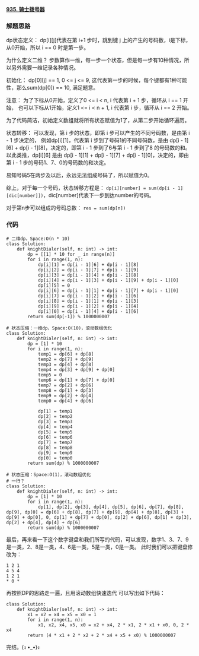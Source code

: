 **[935. 骑士拨号器](https://leetcode-cn.com/problems/knight-dialer/)**




### 解题思路
dp状态定义：
dp[i][j]代表在第 i+1 步时，跳到键 j 上的产生的号码数，i是下标，从0开始，所以 i == 0 时是第一步。

为什么定义二维？
步数算作一维，每一步一个状态，但是每一步有10种情况，所以另外需要一维记录各种情况。

初始化：
dp[0][j] == 1, 0 <= j <= 9, 这代表第一步的时候，每个键都有1种可能性，那么sum(dp[0]) == 10, 满足题意。

注意：
为了下标从0开始，定义了0 <= i < n, i 代表第 i + 1 步，循环从 i == 1 开始，
也可以下标从1开始，定义1 <= i < n + 1, i 代表第 i 步，循环从 i == 2 开始。

为了代码简洁，初始定义数组就将所有状态赋值为1了，从第二步开始循环遍历。

状态转移：
可以发现，第 i 步的状态，即第 i 步可以产生的不同号码数，是由第 i - 1 步决定的，
例如dp[i][1]，代表第 i 步到了号码1的不同号码数，是由 dp[i - 1][6] + dp[i - 1][8]，决定的，即第 i - 1 步到了6与第 i - 1 步到了8 的号码数的和。
以此类推，dp[i][6] 是由 dp[i - 1][1] + dp[i - 1][7] + dp[i - 1][0]，决定的，即由第 i - 1 步的号码1、7、0的号码数的和决定。

易知号码5在两步及以后，永远无法组成号码了，所以赋值为0。

综上，对于每一个号码，状态转移方程是：
`dp[i][number] = sum(dp[i - 1][dic[number]])`，dic[number]代表下一步到达number的号码。

对于第n步可以组成的号码总数：
`res = sum(dp[n])`

### 代码

```python3
# 二维dp，Space:O(n * 10)
class Solution:
    def knightDialer(self, n: int) -> int:
        dp = [[1] * 10 for _ in range(n)]
        for i in range(1, n):
            dp[i][1] = dp[i - 1][6] + dp[i - 1][8]
            dp[i][2] = dp[i - 1][7] + dp[i - 1][9]
            dp[i][3] = dp[i - 1][4] + dp[i - 1][8]
            dp[i][4] = dp[i - 1][3] + dp[i - 1][9] + dp[i - 1][0]
            dp[i][5] = 0
            dp[i][6] = dp[i - 1][1] + dp[i - 1][7] + dp[i - 1][0]
            dp[i][7] = dp[i - 1][2] + dp[i - 1][6]
            dp[i][8] = dp[i - 1][1] + dp[i - 1][3]
            dp[i][9] = dp[i - 1][2] + dp[i - 1][4]
            dp[i][0] = dp[i - 1][4] + dp[i - 1][6]
        return sum(dp[-1]) % 1000000007
```

```python3
# 状态压缩：一维dp，Space:O(10)，滚动数组优化
class Solution:
    def knightDialer(self, n: int) -> int:
        dp = [1] * 10
        for i in range(1, n):
            temp1 = dp[6] + dp[8]
            temp2 = dp[7] + dp[9]
            temp3 = dp[4] + dp[8]
            temp4 = dp[3] + dp[9] + dp[0]
            temp5 = 0
            temp6 = dp[1] + dp[7] + dp[0]
            temp7 = dp[2] + dp[6]
            temp8 = dp[1] + dp[3]
            temp9 = dp[2] + dp[4]
            temp0 = dp[4] + dp[6]
            
            dp[1] = temp1
            dp[2] = temp2
            dp[3] = temp3
            dp[4] = temp4
            dp[5] = temp5
            dp[6] = temp6
            dp[7] = temp7
            dp[8] = temp8
            dp[9] = temp9
            dp[0] = temp0
        return sum(dp) % 1000000007
```
```python3
# 状态压缩：Space:O(1)，滚动数组优化
# 一行？
class Solution:
    def knightDialer(self, n: int) -> int:
        dp = [1] * 10
        for i in range(1, n):
            dp[1], dp[2], dp[3], dp[4], dp[5], dp[6], dp[7], dp[8], dp[9], dp[0] = dp[6] + dp[8], dp[7] + dp[9], dp[4] + dp[8], dp[3] + dp[9] + dp[0], 0, dp[1] + dp[7] + dp[0], dp[2] + dp[6], dp[1] + dp[3], dp[2] + dp[4], dp[4] + dp[6]
        return sum(dp) % 1000000007
```

最后，再来看一下这个数字键盘和我们所写的代码，可以发现，数字1、3、7、9是一类，2、8是一类，4、6是一类，5是一类，0是一类。
此时我们可以把键盘修改为：
```
1 2 1
4 5 4
1 2 1
* 0 *
```
再按照DP的思路走一遍，且用滚动数组快速迭代
可以写出如下代码：
```python3
class Solution:
    def knightDialer(self, n: int) -> int:
        x1 = x2 = x4 = x5 = x0 = 1
        for i in range(1, n):
            x1, x2, x4, x5, x0 = x2 + x4, 2 * x1, 2 * x1 + x0, 0, 2 * x4
        return (4 * x1 + 2 * x2 + 2 * x4 + x5 + x0) % 1000000007
```

完结。(ง •_•)ง
